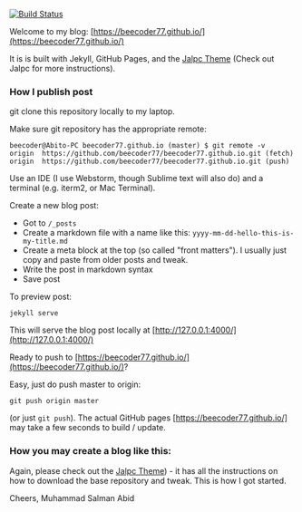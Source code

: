 [![Build Status](https://travis-ci.org/beecoder77/beecoder77.github.io.svg?branch=master)](https://travis-ci.org/beecoder77/beecoder77.github.io)

Welcome to my blog: [https://beecoder77.github.io/](https://beecoder77.github.io/)

It is is built with Jekyll, GitHub Pages, and the [Jalpc Theme](https://github.com/jarrekk/Jalpc)
(Check out Jalpc for more instructions).

### How I publish post

git clone this repository locally to my laptop.

Make sure git repository has the appropriate remote:

```
beecoder@Abito-PC beecoder77.github.io (master) $ git remote -v
origin  https://github.com/beecoder77/beecoder77.github.io.git (fetch)
origin  https://github.com/beecoder77/beecoder77.github.io.git (push)
```

Use an IDE (I use Webstorm, though Sublime text will also do) and a terminal (e.g. iterm2, or Mac Terminal).

Create a new blog post:

- Got to `/_posts`
- Create a markdown file with a name like this: `yyyy-mm-dd-hello-this-is-my-title.md`
- Create a meta block at the top (so called "front matters"). I usually just copy and paste from older posts and tweak.
- Write the post in markdown syntax
- Save post

To preview post:

```
jekyll serve
```

This will serve the blog post locally at [http://127.0.0.1:4000/](http://127.0.0.1:4000/)

Ready to push to [https://beecoder77.github.io/](https://beecoder77.github.io/)?

Easy, just do push master to origin:

```
git push origin master
```

(or just `git push`). The actual GitHub pages [https://beecoder77.github.io/] may take a few seconds to build / update.

### How you may create a blog like this:

Again, please check out the [Jalpc Theme](https://github.com/jarrekk/Jalpc)) - it has all the instructions
on how to download the base repository and tweak. This is how I got started.

Cheers,
Muhammad Salman Abid
